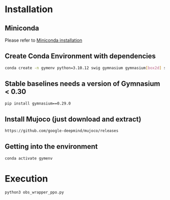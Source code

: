 # Installation

## Miniconda

Please refer to [Miniconda installation](https://docs.anaconda.com/miniconda/ "Miniconda official site")

## Create Conda Environment with dependencies

```bash
conda create -n gymenv python=3.10.12 swig gymnasium gymnasium[box2d] stable-baselines3[extra] pytz scipy sympy gymnasium[mujoco]


```
## Stable baselines needs a version of Gymnasium < 0.30
```bash
pip install gymnasium==0.29.0
```
## Install Mujoco (just download and extract)
```bash
https://github.com/google-deepmind/mujoco/releases
```
## Getting into the environment

```bash
conda activate gymenv
```

# Execution

```bash
python3 obs_wrapper_ppo.py
```

